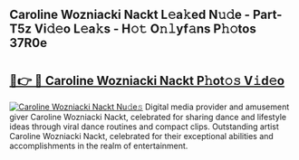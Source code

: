 ## Caroline Wozniacki Nackt L𝚎a𝚔ed N𝚞𝚍e - Part-T5z Vi𝚍𝚎o L𝚎a𝚔s - H𝚘𝚝 O𝚗𝚕yf𝚊ns P𝚑𝚘tos 37R0e

# <h2><a href="http://kfbjhl.oniu.top/?m=Caroline+Wozniacki+Nackt">🔗👉 🔴 Caroline Wozniacki Nackt P𝚑ot𝚘𝚜 V𝚒d𝚎o</a></h2>

[![Caroline Wozniacki Nackt Nu𝚍e𝚜](https://i.imgur.com/0qMVB7G.gif)](http://kfbjhl.oniu.top/?m=Caroline+Wozniacki+Nackt)
Digital media provider and amusement giver Caroline Wozniacki Nackt, celebrated for sharing dance and lifestyle ideas through viral dance routines and compact clips. Outstanding artist Caroline Wozniacki Nackt, celebrated for their exceptional abilities and accomplishments in the realm of entertainment.  
